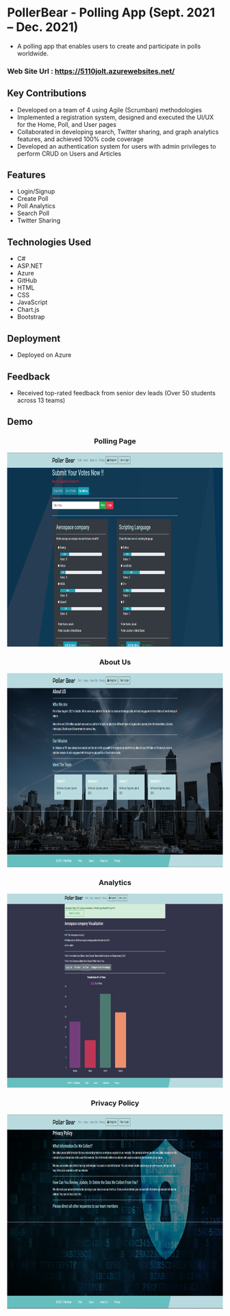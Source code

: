 # PollerBear - Polling App (Sept. 2021 – Dec. 2021)

- A polling app that enables users to create and participate in polls worldwide.

### Web Site Url : https://5110jolt.azurewebsites.net/

## Key Contributions
- Developed on a team of 4 using Agile (Scrumban) methodologies
- Implemented a registration system, designed and executed the UI/UX for the Home, Poll, and User pages
- Collaborated in developing search, Twitter sharing, and graph analytics features, and achieved 100% code coverage
- Developed an authentication system for users with admin privileges to perform CRUD on Users and Articles

## Features
- Login/Signup
- Create Poll
- Poll Analytics
- Search Poll
- Twitter Sharing

## Technologies Used
- C#
- ASP.NET
- Azure
- GitHub
- HTML
- CSS
- JavaScript
- Chart.js
- Bootstrap

## Deployment
- Deployed on Azure

## Feedback
- Received top-rated feedback from senior dev leads (Over 50 students across 13 teams)

## Demo

<h3 align="center"> Polling Page </h3>
<div align="center">
<img src="readme-images/MainMenu.png" width=868 height=453 />
</div>

<h3 align="center"> About Us </h3>
<div align="center">
<img src="readme-images/aboutus.png" width=868 height=453 />
</div>

<h3 align="center"> Analytics</h3>
<div align="center">
<img src="readme-images/analytics2.png" width=868 height=453 />
</div>

<h3 align="center"> Privacy Policy </h3>
<div align="center">
<img src="readme-images/privacy.png" width=868 height=453 />
</div>
